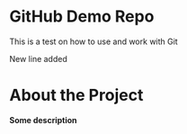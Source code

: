 # GitHub Demo Repo
This is a test on how to use and work with Git

New line added

# About the Project
**Some description**
